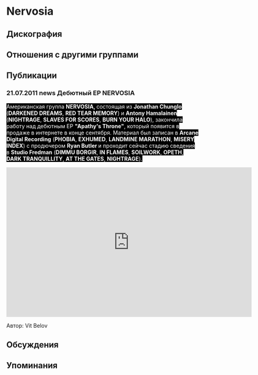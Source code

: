 # Nervosia



## Дискография


## Отношения с другими группами


## Публикации

### 21.07.2011 news Дебютный EP NERVOSIA

<P><FONT style="BACKGROUND-COLOR: #000000" color=#ffffff>Американская группа&nbsp;<STRONG>NERVOSIA, </STRONG>состоящая из <STRONG>Jonathan Chunglo</STRONG> (<B itxtHarvested="0" itxtNodeId="50">DARKENED DREAMS</B>, <B itxtHarvested="0" itxtNodeId="49">RED TEAR MEMORY</B>)&nbsp;и <B itxtHarvested="0" itxtNodeId="48">Antony Hamalainen</B> (<B itxtHarvested="0" itxtNodeId="47">NIGHTRAGE</B>, <B itxtHarvested="0" itxtNodeId="46">SLAVES FOR SCORES</B>, <B itxtHarvested="0" itxtNodeId="45">BURN YOUR HALO</B>), закончила работу над дебютным EP <STRONG>"Apathy's Throne"</STRONG>, который появится в продаже в интернете в конце сентября. Материал был записан в <STRONG>Arcane Digital Recording</STRONG> (<B itxtHarvested="0" itxtNodeId="35">PHOBIA</B>, <B itxtHarvested="0" itxtNodeId="34">EXHUMED</B>, <B itxtHarvested="0" itxtNodeId="33">LANDMINE MARATHON</B>, <B itxtHarvested="0" itxtNodeId="32">MISERY INDEX</B>) с продючером <STRONG>Ryan Butler </STRONG>и проходит сейчас стадию сведения в <STRONG>Studio Fredman</STRONG> (<B itxtHarvested="0" itxtNodeId="29">DIMMU BORGIR</B>, <B itxtHarvested="0" itxtNodeId="28">IN FLAMES</B>, <B itxtHarvested="0" itxtNodeId="27">SOILWORK</B>, <B itxtHarvested="0" itxtNodeId="26">OPETH</B>, <B itxtHarvested="0" itxtNodeId="25">DARK TRANQUILLITY</B>, <B itxtHarvested="0" itxtNodeId="24">AT THE GATES</B>, <B itxtHarvested="0" itxtNodeId="23">NIGHTRAGE</B>).</FONT></P>
<P>
<CENTER><IFRAME src="http://www.youtube.com/embed/21-nTDHTo0Q" frameBorder=0 width=640 height=390 allowfullscreen></IFRAME>
<P></P></CENTER>
Автор: Vit Belov


## Обсуждения


## Упоминания

